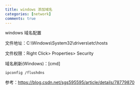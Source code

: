 ```yaml
---
title: windows 添加域名
categories: [network]
comments: true
---
```


windows 域名配置

文件地址：C:\Windows\System32\drivers\etc\hosts

文件权限：Right Click> Properties> Security

域名刷新(Windows)：[cmd]

```
ipconfig /flushdns
```

参考：https://blog.csdn.net/sgs595595/article/details/78779870